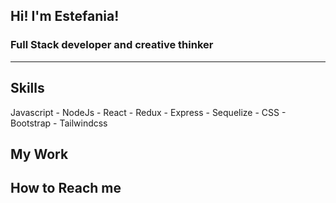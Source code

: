 
## Hi! I'm Estefania!

### Full Stack developer and creative thinker
- - -
## Skills
Javascript - NodeJs - React - Redux - Express - Sequelize - CSS - Bootstrap - Tailwindcss


## My Work

## How to Reach me

